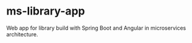 # ms-library-app
Web app for library build with Spring Boot and Angular in microservices architecture.
